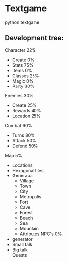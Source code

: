 # Textgame
python textgame
## Development tree:

Character 22%
  - Create 0%
  - Stats 75%
  - Items 0%
  - Classes 25%
  - Magic 0%
  - Party 30%
  
Enemies 30%
 - Create 25%
 - Rewards 40%
 - Location 25%
 
Combat 60%
  - Turns 80%
  - Attack 50%
  - Defend 50%
  
Map 5%
 - Locations
 - Hexagonal tiles
 - Generator
   - Village
   - Town
   - City
   - Metropolis
   - Fort
   - Cave
   - Forest
   - Beach
   - Sea
   - Mountain
   - Attributes
NPC's 0%
  - generator
  - Small talk
  - Big talk  
Quests
